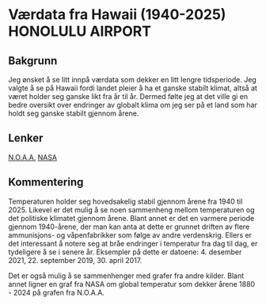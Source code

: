 # Værdata fra Hawaii (1940-2025) HONOLULU AIRPORT

## Bakgrunn
Jeg ønsket å se litt innpå værdata som dekker en litt lengre tidsperiode.
Jeg valgte å se på Hawaii fordi landet pleier å ha et ganske stabilt klimat,
altså at været holder seg ganske likt fra år til år.
Dermed følte jeg at det ville gi en bedre oversikt over endringer av globalt
klima om jeg ser på et land som har holdt seg ganske stabilt gjennom årene.

## Lenker
[N.O.A.A.](https://www.ncei.noaa.gov/access/past-weather/Hawaii)
[NASA](https://climate.nasa.gov/vital-signs/global-temperature/?intent=121)

## Kommentering
Temperaturen holder seg hovedsakelig stabil gjennom årene fra 1940 til 2025.
Likevel er det mulig å se noen sammenheng mellom temperaturen og det politiske
klimatet gjennom årene.
Blant annet er det en varmere periode gjennom 1940-årene, der man kan anta at
dette er grunnet driften av flere ammunisjons- og våpenfabrikker som følge
av andre verdenskrig.
Ellers er det interessant å notere seg at bråe endringer i temperatur fra dag til dag,
er tydeligere å se i senere år.
Eksempler på dette er datoene: 4. desember 2021, 22. september 2019, 30. april 2017.

Det er også mulig å se sammenhenger med grafer fra andre kilder. Blant annet ligner
en graf fra NASA om global temperatur som dekker årene 1880 - 2024 på grafen
fra N.O.A.A.